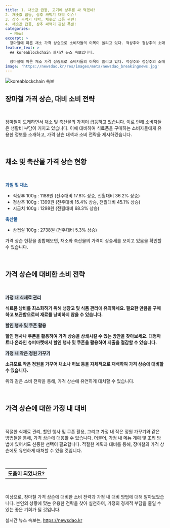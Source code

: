 ```yaml
---
title: 1. 채솟값 급등, 고기에 상추를 싸 먹겠네!
2. 채솟값 급등, 상추 싸먹기 대박 이슈!
3. 상추 싸먹기 대박, 채솟값 급등 관련!
4. 채솟값 급등, 상추 싸먹기 관심 폭발!
categories:
  - News
excerpt: >
  장마철에 따른 채소 가격 상승으로 소비자들의 이목이 쏠리고 있다. 적상추와 청상추의 소매가격은 일주일 만에 17.8%, 15.4% 급등하여 전월대비 36.2%, 45.1% 상승했으며, 시금치의 가격도 한 달 전보다 68.3% 상승했다. 이에 더해 축산물도 소비자가격이 5.3% 상승한 가운데, 시민들은 대형마트에서 채소를 살펴보는 모습이 담겨있다.
feature_text: >
  ## koreablockchain 실시간 뉴스 속보입니다.

  장마철에 따른 채소 가격 상승으로 소비자들의 이목이 쏠리고 있다. 적상추와 청상추의 소매가격은 일주일 만에 17.8%, 15.4% 급등하여 전월대비 36.2%, 45.1% 상승했으며, 시금치의 가격도 한 달 전보다 68.3% 상승했다. 이에 더해 축산물도 소비자가격이 5.3% 상승한 가운데, 시민들은 대형마트에서 채소를 살펴보는 모습이 담겨있다.
image: 'https://newsdao.kr/res/images/meta/newsdao_breakingnews.jpg'
---
```


<p><img src="https://newsdao.kr/res/images/meta/newsdao_breakingnews.jpg" alt="koreablockchain 속보" /></p>

<h2 data-ke-size="size26">장마철 가격 상슨, 대비 소비 전략</h2>

<p data-ke-size="size16">&nbsp;</p>

<p>장마철이 도래하면서 채소 및 축산물의 가격이 급등하고 있습니다. 이로 인해 소비자들은 생활비 부담이 커지고 있습니다. 이에 대비하여 식료품을 구매하는 소비자들에게 유용한 정보를 소개하고, 가격 상슨 대책과 소비 전략을 제시하겠습니다.</p>

<p data-ke-size="size16">&nbsp;</p>

<h2 data-ke-size="size24">채소 및 축산물 가격 상슨 현황</h2>

<p data-ke-size="size16">&nbsp;</p>

<p><b><span style="color: #1a5490;">과일 및 채소</span></b></p>

<ul>
    <li>적상추 100g : 1188원 (전주대비 17.8% 상승, 전월대비 36.2% 상승)</li>
    <li>청상추 100g : 1399원 (전주대비 15.4% 상승, 전월대비 45.1% 상승)</li>
    <li>시금치 100g : 1298원 (전월대비 68.3% 상승)</li>
</ul>

<p><b><span style="color: #1a5490;">축산물</span></b></p>

<ul>
    <li>삼겹살 100g : 2738원 (전주대비 5.3% 상승)</li>
</ul>

<p>가격 상슨 현황을 종합해보면, 채소와 축산물의 가격이 상승세를 보이고 있음을 확인할 수 있습니다.</p>

<p data-ke-size="size16">&nbsp;</p>

<h2 data-ke-size="size24">가격 상슨에 대비한 소비 전략</h2>

<p data-ke-size="size16">&nbsp;</p>

<p><b><span style="background-color: #21538527;">가정 내 식재료 관리</span></b></p>

<p><b>식료품 낭비를 최소화하기 위해 냉장고 및 식품 관리에 유의하세요. 필요한 만큼을 구매하고 보관함으로써 재료를 낭비하지 않을 수 있습니다.</b></p>

<p><b><span style="background-color: #21538527;">할인 행사 및 쿠폰 활용</span></b></p>

<p><b>할인 행사나 쿠폰을 활용하여 가격 상승을 상쇄시킬 수 있는 방안을 찾아보세요. 대형마트나 온라인 슈퍼마켓에서 할인 행사 및 쿠폰을 활용하여 지출을 절감할 수 있습니다.</b></p>

<p><b><span style="background-color: #21538527;">가정 내 작은 정원 가꾸기</span></b></p>

<p><b>소규모로 작은 정원을 가꾸어 채소나 허브 등을 자체적으로 재배하여 가격 상승에 대비할 수 있습니다.</b></p>

<p>위와 같은 소비 전략을 통해, 가격 상슨에 유연하게 대처할 수 있습니다.</p>

<p data-ke-size="size16">&nbsp;</p>

<h2 data-ke-size="size24">가격 상슨에 대한 가정 내 대비</h2>

<p data-ke-size="size16">&nbsp;</p>

<p>적절한 식재료 관리, 할인 행사 및 쿠폰 활용, 그리고 가정 내 작은 정원 가꾸기와 같은 방법들을 통해, 가격 상슨에 대응할 수 있습니다. 더불어, 가정 내 메뉴 계획 및 조리 방법에 있어서도 신중한 선택이 필요합니다. 적절한 계획과 대비를 통해, 장마철의 가격 상슨에도 유연하게 대처할 수 있을 것입니다.</p>

<p data-ke-size="size16">&nbsp;</p>

<table>
    <tr>
        <td style="text-align: center; height: 17px;"><b>도움이 되었나요?</b></td>
    </tr>
</table>

<p data-ke-size="size16">&nbsp;</p>

<p>이상으로, 장마철 가격 상슨에 대비한 소비 전략과 가정 내 대비 방법에 대해 알아보았습니다. 본인의 상황에 맞는 유용한 전략을 찾아 실천하여, 가정의 경제적 부담을 줄일 수 있는 좋은 기회가 될 것입니다.</p>
실시간 뉴스 속보는, <a href="https://newsdao.kr" rel="dofollow">https://newsdao.kr</a>


